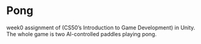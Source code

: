# Pong
week0 assignment of (CS50’s Introduction to Game Development) in Unity. The whole game is two AI-controlled paddles playing pong.
